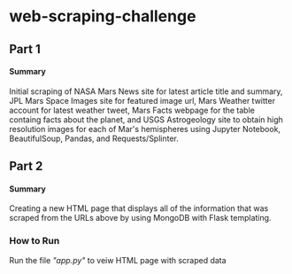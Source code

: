 # web-scraping-challenge

## Part 1
#### Summary
Initial scraping of NASA Mars News site for latest article title and summary, JPL Mars Space Images site for featured image url, Mars Weather twitter account for latest weather tweet, Mars Facts webpage for the table containg facts about the planet, and USGS Astrogeology site to obtain high resolution images for each of Mar's hemispheres using Jupyter Notebook, BeautifulSoup, Pandas, and Requests/Splinter.
## Part 2
#### Summary
Creating a new HTML page that displays all of the information that was scraped from the URLs above by using MongoDB with Flask templating.
### How to Run
Run the file _"app.py"_ to veiw HTML page with scraped data
